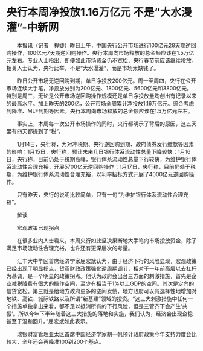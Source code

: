 # 央行本周净投放1.16万亿元 不是“大水漫灌”-中新网

　　本报讯（记者　程婕）昨日上午，中国央行公开市场进行100亿元28天期逆回购操作，100亿元7天期逆回购操作。央行本周向市场释放的总金额应该在1.5万亿元左右。专业人士指出，即便如此市场资金仍不宽松，央行春节前应该继续投放。相关人士认为，央行此举，不是“大水漫灌”，而是市场太缺钱了。

　　昨日公开市场无逆回购到期，单日净投放200亿元。周一至周四，央行在公开市场连续大手笔，净投放分别为200亿元、1800亿元、5600亿元和3800亿元。特别是周三，无论是公开市场逆回购操作规模还是单日净投放量均创出有记录以来的最高水平。加上昨天的200亿，公开市场全周累计净投放1.16万亿元。综合考虑到降准、MLF到期等因素，央行本周向市场释放的总金额应该在1.5万亿元左右。

　　事实上，本周每一次公开市场操作的同时，央行都明示了背后的原因，这五天里有四天都提到了“税”。

　　1月14日，央行称，为对冲税期、央行逆回购到期、政府债券发行缴款等因素的影响；1月15日，央行称，预计未来几日银行体系流动性总量下降较快；1月16日，央行称，目前仍处于税期高峰，银行体系流动性总量下行较快，为维护银行体系流动性合理充裕，开展5700亿元逆回购操作；1月17日，央行称，目前仍处于税期，为维护银行体系流动性合理充裕，以利率招标方式开展了4000亿元逆回购操作。

　　只有昨天，央行的说明比较简单，只有一句“为维护银行体系流动性合理充裕”。

　　解读

　　宏观政策已现拐点

　　在很多业内人士看来，本周央行如此坚决果断地大手笔向市场投放资金，除了满足市场流动性合理充裕，也许还有更深层次的考量。

　　汇丰大中华区首席经济学家屈宏斌认为，由于经济下行的风险显现，宏观政策已经出现了明显拐点，货币财政政策强化逆周期调节，相对于一年前高层以去杠杆为基调，是一个明显的政策拐点。他认为政府会出台三方面的刺激措施，首先是企业减税降费有很大的操作空间，至少有相当于1%以上GDP的空间。其次是定向的信贷宽松。第三就是给地方政府更多的空间发债，地方政府可以有选择性地增加对地铁、高铁、城际铁路以及所谓“新基建”领域的投资。“这三大刺激措施中任何一个措施单独拿出来看，都不足以抵消所有的下行风险，但是三管齐下会产生‘共振’。所以今年下半年随着这三大措施的落地和实施，我们认为，经济会出现企稳甚至于温和回升。”屈宏斌如此表示。

　　瑞银财富管理亚太区首席中国经济学家胡一帆预计政府政策今年支持力度会比较大，全年还会再降准100到200个基点。
